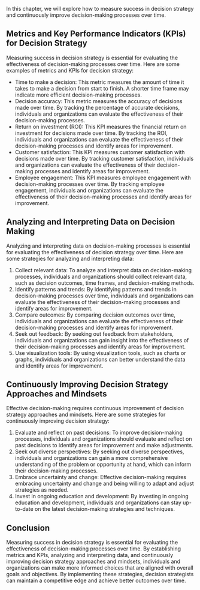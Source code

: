 
In this chapter, we will explore how to measure success in decision strategy and continuously improve decision-making processes over time.

Metrics and Key Performance Indicators (KPIs) for Decision Strategy
-------------------------------------------------------------------

Measuring success in decision strategy is essential for evaluating the effectiveness of decision-making processes over time. Here are some examples of metrics and KPIs for decision strategy:

* Time to make a decision: This metric measures the amount of time it takes to make a decision from start to finish. A shorter time frame may indicate more efficient decision-making processes.
* Decision accuracy: This metric measures the accuracy of decisions made over time. By tracking the percentage of accurate decisions, individuals and organizations can evaluate the effectiveness of their decision-making processes.
* Return on investment (ROI): This KPI measures the financial return on investment for decisions made over time. By tracking the ROI, individuals and organizations can evaluate the effectiveness of their decision-making processes and identify areas for improvement.
* Customer satisfaction: This KPI measures customer satisfaction with decisions made over time. By tracking customer satisfaction, individuals and organizations can evaluate the effectiveness of their decision-making processes and identify areas for improvement.
* Employee engagement: This KPI measures employee engagement with decision-making processes over time. By tracking employee engagement, individuals and organizations can evaluate the effectiveness of their decision-making processes and identify areas for improvement.

Analyzing and Interpreting Data on Decision Making
--------------------------------------------------

Analyzing and interpreting data on decision-making processes is essential for evaluating the effectiveness of decision strategy over time. Here are some strategies for analyzing and interpreting data:

1. Collect relevant data: To analyze and interpret data on decision-making processes, individuals and organizations should collect relevant data, such as decision outcomes, time frames, and decision-making methods.
2. Identify patterns and trends: By identifying patterns and trends in decision-making processes over time, individuals and organizations can evaluate the effectiveness of their decision-making processes and identify areas for improvement.
3. Compare outcomes: By comparing decision outcomes over time, individuals and organizations can evaluate the effectiveness of their decision-making processes and identify areas for improvement.
4. Seek out feedback: By seeking out feedback from stakeholders, individuals and organizations can gain insight into the effectiveness of their decision-making processes and identify areas for improvement.
5. Use visualization tools: By using visualization tools, such as charts or graphs, individuals and organizations can better understand the data and identify areas for improvement.

Continuously Improving Decision Strategy Approaches and Mindsets
----------------------------------------------------------------

Effective decision-making requires continuous improvement of decision strategy approaches and mindsets. Here are some strategies for continuously improving decision strategy:

1. Evaluate and reflect on past decisions: To improve decision-making processes, individuals and organizations should evaluate and reflect on past decisions to identify areas for improvement and make adjustments.
2. Seek out diverse perspectives: By seeking out diverse perspectives, individuals and organizations can gain a more comprehensive understanding of the problem or opportunity at hand, which can inform their decision-making processes.
3. Embrace uncertainty and change: Effective decision-making requires embracing uncertainty and change and being willing to adapt and adjust strategies as needed.
4. Invest in ongoing education and development: By investing in ongoing education and development, individuals and organizations can stay up-to-date on the latest decision-making strategies and techniques.

Conclusion
----------

Measuring success in decision strategy is essential for evaluating the effectiveness of decision-making processes over time. By establishing metrics and KPIs, analyzing and interpreting data, and continuously improving decision strategy approaches and mindsets, individuals and organizations can make more informed choices that are aligned with overall goals and objectives. By implementing these strategies, decision strategists can maintain a competitive edge and achieve better outcomes over time.
